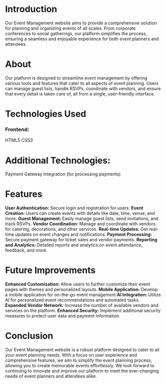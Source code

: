 <h1><b>Introduction</b></h1>
Our Event Management website aims to provide a comprehensive solution for planning and organizing events of all scales. From corporate conferences to social gatherings, our platform simplifies the process, ensuring a seamless and enjoyable experience for both event planners and attendees.

<h1><b>About</b></h1>
Our platform is designed to streamline event management by offering various tools and features that cater to all aspects of event planning. Users can manage guest lists, handle RSVPs, coordinate with vendors, and ensure that every detail is taken care of, all from a single, user-friendly interface.

<h1><b>Technologies Used</b></h1>
<h3><b>Frontend:</b></h3>
HTML5
CSS3

<h1><b>Additional Technologies:</b></h1>
Payment Gateway Integration (for processing payments)

<h1><b>Features</b></h1>
<b>User Authentication:</b> Secure login and registration for users.
<b>Event Creation:</b> Users can create events with details like date, time, venue, and more.
<b>Guest Management: </b> Easily manage guest lists, send invitations, and track RSVPs.
<b>Vendor Coordination:</b> Manage and coordinate with vendors for catering, decorations, and other services.
<b>Real-time Updates:</b> Get real-time updates on event changes and notifications.
<b>Payment Processing:</b> Secure payment gateway for ticket sales and vendor payments.
<b>Reporting and Analytics:</b> Detailed reports and analytics on event attendance, feedback, and more.

<h1><b>Future Improvements</b></h1>
<b>Enhanced Customization:</b> Allow users to further customize their event pages with themes and personalized layouts.
<b>Mobile Application:</b> Develop a mobile application for on-the-go event management
<b>AI Integration:</b> Utilize AI for personalized event recommendations and automated tasks.
<b>Expanded Vendor Network:</b> Increase the number of available vendors and services on the platform.
<b>Enhanced Security:</b> Implement additional security measures to protect user data and payment information.

<h1><b>Conclusion</b></h1>
Our Event Management website is a robust platform designed to cater to all your event planning needs. With a focus on user experience and comprehensive features, we aim to simplify the event planning process, allowing you to create memorable events effortlessly. We look forward to continuing to innovate and improve our platform to meet the ever-changing needs of event planners and attendees alike.
